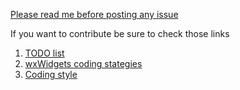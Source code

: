 [Please read me before posting any issue](https://github.com/PCSX2/pcsx2/wiki/How-to-create-useful-and-valid-issues)

If you want to contribute be sure to check those links
1. [TODO list](https://github.com/PCSX2/pcsx2/wiki/Idea-of-contribution-%28aka-todo-list%29)
2. [wxWidgets coding stategies](https://github.com/PCSX2/pcsx2/wiki/wxWidgets-Coding-Strategies)
3. [Coding style](https://github.com/PCSX2/pcsx2/wiki/Code-Formatting-Guidelines)
